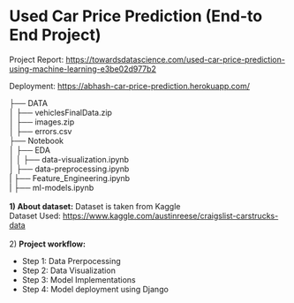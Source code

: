 
<h1>Used Car Price Prediction (End-to End Project)</h1>

Project Report: https://towardsdatascience.com/used-car-price-prediction-using-machine-learning-e3be02d977b2

Deployment: https://abhash-car-price-prediction.herokuapp.com/

├── DATA<br>
│    ├── vehiclesFinalData.zip<br>
│    ├── images.zip<br>
│    ├── errors.csv<br>
├── Notebook<br>
│    ├── EDA<br>
│    │   ├── data-visualization.ipynb<br>
│    ├── data-preprocessing.ipynb<br>
|    ├── Feature_Engineering.ipynb<br>
|    ├── ml-models.ipynb<br>
<br>
<b>1) About dataset:</b> Dataset is taken from Kaggle <br>
Dataset Used: https://www.kaggle.com/austinreese/craigslist-carstrucks-data<br><br>
2) <b>Project workflow:</b>
  <ul>
  <li>Step 1: Data Prerpocessing</li>
  <li>Step 2: Data Visualization</li>
  <li>Step 3: Model Implementations</li>
  <li>Step 4: Model deployment using Django</li>
  </ul>

